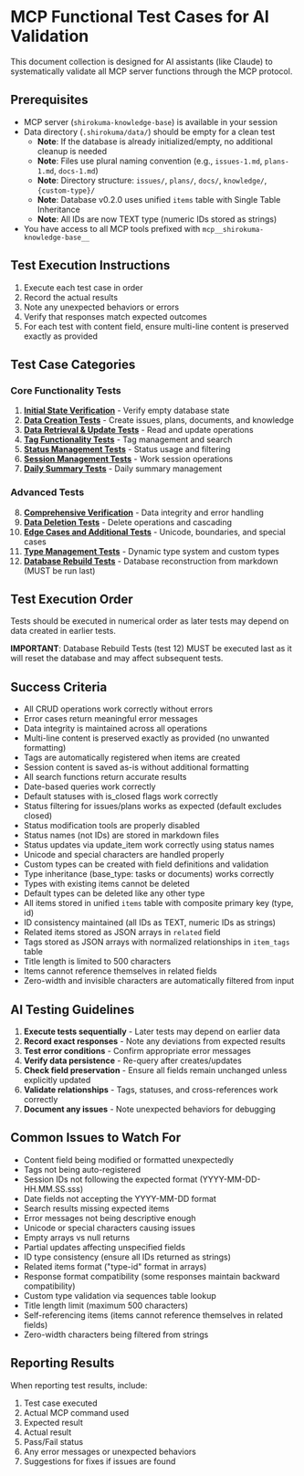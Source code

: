 # MCP Functional Test Cases for AI Validation

This document collection is designed for AI assistants (like Claude) to systematically validate all MCP server functions through the MCP protocol.

## Prerequisites
- MCP server (`shirokuma-knowledge-base`) is available in your session
- Data directory (`.shirokuma/data/`) should be empty for a clean test
  - **Note**: If the database is already initialized/empty, no additional cleanup is needed
  - **Note**: Files use plural naming convention (e.g., `issues-1.md`, `plans-1.md`, `docs-1.md`)
  - **Note**: Directory structure: `issues/`, `plans/`, `docs/`, `knowledge/`, `{custom-type}/`
  - **Note**: Database v0.2.0 uses unified `items` table with Single Table Inheritance
  - **Note**: All IDs are now TEXT type (numeric IDs stored as strings)
- You have access to all MCP tools prefixed with `mcp__shirokuma-knowledge-base__`

## Test Execution Instructions
1. Execute each test case in order
2. Record the actual results
3. Note any unexpected behaviors or errors
4. Verify that responses match expected outcomes
5. For each test with content field, ensure multi-line content is preserved exactly as provided

## Test Case Categories

### Core Functionality Tests
1. **[Initial State Verification](./01-initial-state.md)** - Verify empty database state
2. **[Data Creation Tests](./02-data-creation.md)** - Create issues, plans, documents, and knowledge
3. **[Data Retrieval & Update Tests](./03-data-operations.md)** - Read and update operations
4. **[Tag Functionality Tests](./04-tag-tests.md)** - Tag management and search
5. **[Status Management Tests](./05-status-tests.md)** - Status usage and filtering
6. **[Session Management Tests](./06-session-tests.md)** - Work session operations
7. **[Daily Summary Tests](./07-summary-tests.md)** - Daily summary management

### Advanced Tests
8. **[Comprehensive Verification](./08-verification.md)** - Data integrity and error handling
9. **[Data Deletion Tests](./09-deletion-tests.md)** - Delete operations and cascading
10. **[Edge Cases and Additional Tests](./10-edge-cases.md)** - Unicode, boundaries, and special cases
11. **[Type Management Tests](./11-type-management.md)** - Dynamic type system and custom types
12. **[Database Rebuild Tests](./12-rebuild-tests.md)** - Database reconstruction from markdown (MUST be run last)

## Test Execution Order

Tests should be executed in numerical order as later tests may depend on data created in earlier tests.

**IMPORTANT**: Database Rebuild Tests (test 12) MUST be executed last as it will reset the database and may affect subsequent tests.

## Success Criteria
- All CRUD operations work correctly without errors
- Error cases return meaningful error messages
- Data integrity is maintained across all operations
- Multi-line content is preserved exactly as provided (no unwanted formatting)
- Tags are automatically registered when items are created
- Session content is saved as-is without additional formatting
- All search functions return accurate results
- Date-based queries work correctly
- Default statuses with is_closed flags work correctly
- Status filtering for issues/plans works as expected (default excludes closed)
- Status modification tools are properly disabled
- Status names (not IDs) are stored in markdown files
- Status updates via update_item work correctly using status names
- Unicode and special characters are handled properly
- Custom types can be created with field definitions and validation
- Type inheritance (base_type: tasks or documents) works correctly
- Types with existing items cannot be deleted
- Default types can be deleted like any other type
- All items stored in unified `items` table with composite primary key (type, id)
- ID consistency maintained (all IDs as TEXT, numeric IDs as strings)
- Related items stored as JSON arrays in `related` field
- Tags stored as JSON arrays with normalized relationships in `item_tags` table
- Title length is limited to 500 characters
- Items cannot reference themselves in related fields
- Zero-width and invisible characters are automatically filtered from input

## AI Testing Guidelines
1. **Execute tests sequentially** - Later tests may depend on earlier data
2. **Record exact responses** - Note any deviations from expected results
3. **Test error conditions** - Confirm appropriate error messages
4. **Verify data persistence** - Re-query after creates/updates
5. **Check field preservation** - Ensure all fields remain unchanged unless explicitly updated
6. **Validate relationships** - Tags, statuses, and cross-references work correctly
7. **Document any issues** - Note unexpected behaviors for debugging

## Common Issues to Watch For
- Content field being modified or formatted unexpectedly
- Tags not being auto-registered
- Session IDs not following the expected format (YYYY-MM-DD-HH.MM.SS.sss)
- Date fields not accepting the YYYY-MM-DD format
- Search results missing expected items
- Error messages not being descriptive enough
- Unicode or special characters causing issues
- Empty arrays vs null returns
- Partial updates affecting unspecified fields
- ID type consistency (ensure all IDs returned as strings)
- Related items format ("type-id" format in arrays)
- Response format compatibility (some responses maintain backward compatibility)
- Custom type validation via sequences table lookup
- Title length limit (maximum 500 characters)
- Self-referencing items (items cannot reference themselves in related fields)
- Zero-width characters being filtered from strings

## Reporting Results
When reporting test results, include:
1. Test case executed
2. Actual MCP command used
3. Expected result
4. Actual result
5. Pass/Fail status
6. Any error messages or unexpected behaviors
7. Suggestions for fixes if issues are found
